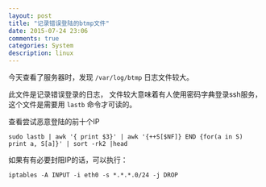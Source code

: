 ```yaml
---
layout: post
title: "记录错误登陆的btmp文件"
date: 2015-07-24 23:06
comments: true
categories: System
description: linux
---
```


今天查看了服务器时，发现 `/var/log/btmp` 日志文件较大。

此文件是记录错误登录的日志， 文件较大意味着有人使用密码字典登录ssh服务，
这个文件是需要用 `lastb` 命令才可读的。

查看尝试恶意登陆的前十个IP

```
sudo lastb | awk '{ print $3}' | awk '{++S[$NF]} END {for(a in S) print a, S[a]}' | sort -rk2 |head
```

如果有有必要封阻IP的话，可以执行：

```
iptables -A INPUT -i eth0 -s *.*.*.0/24 -j DROP
```
